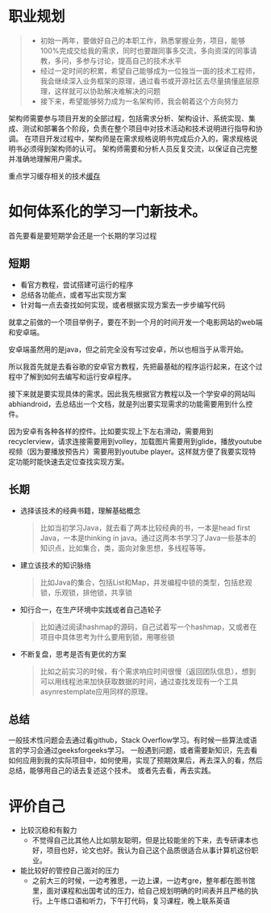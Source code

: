 # 职业规划
> - 初始一两年，要做好自己的本职工作，熟悉掌握业务，项目，能够100%完成交给我的需求，同时也要跟同事多交流，多向资深的同事请教，多问，多参与讨论，提高自己的技术水平
> - 经过一定时间的积累，希望自己能够成为一位独当一面的技术工程师，我会继续深入业务框架的原理，通过看书或开源社区去尽量搞懂底层原理，这样就可以协助解决难解决的问题
> - 接下来，希望能够努力成为一名架构师，我会朝着这个方向努力

架构师需要参与项目开发的全部过程，包括需求分析、架构设计、系统实现、集成、测试和部署各个阶段，负责在整个项目中对技术活动和技术说明进行指导和协调。 在项目开发过程中，架构师是在需求规格说明书完成后介入的，需求规格说明书必须得到架构师的认可。 架构师需要和分析人员反复交流，以保证自己完整并准确地理解用户需求。

重点学习缓存相关的技术[缓存](/分布式/分布式.md)



# 如何体系化的学习一门新技术。

首先要看是要短期学会还是一个长期的学习过程

## 短期
- 看官方教程，尝试搭建可运行的程序
- 总结各功能点，或者写出实现方案
- 针对每一点去查找如何实现，或者根据实现方案去一步步编写代码
  
就拿之前做的一个项目举例子，要在不到一个月的时间开发一个电影网站的web端和安卓端。

安卓端虽然用的是java，但之前完全没有写过安卓，所以也相当于从零开始。

所以我首先就是去看谷歌的安卓官方教程，先把最基础的程序运行起来，在这个过程中了解到如何去编写和运行安卓程序。

接下来就是要实现具体的需求。因此我先根据官方教程以及一个学安卓的网站叫abhiandroid，去总结出一个文档，就是列出要实现需求的功能需要用到什么控件。

因为安卓有各种各样的控件。比如要实现上下左右滑动，需要用到recyclerview，请求连接需要用到volley，加载图片需要用到glide，播放youtube视频（因为要播放预告片）需要用到youtube player。这样就方便了我要实现特定功能时能快速去定位查找实现方案。


## 长期
- 选择该技术的经典书籍，理解基础概念 
  >比如当初学习Java，就去看了两本比较经典的书，一本是head first Java，一本是thinking in java。通过这两本书学习了Java一些基本的知识点，比如集合，类，面向对象思想，多线程等等。
- 建立该技术的知识脉络 
  >比如Java的集合，包括List和Map，并发编程中锁的类型，包括悲观锁，乐观锁，排他锁，共享锁
- 知行合一，在生产环境中实践或者自己造轮子
  >比如通过阅读hashmap的源码，自己试着写一个hashmap，又或者在项目中具体思考为什么要用到锁，用哪些锁
- 不断复盘，思考是否有更优的方案
  >比如之前实习的时候，有个需求响应时间很慢（返回团队信息），想到可以用线程池来加快获取数据的时间，通过查找发现有一个工具asynrestemplate应用同样的原理。

## 总结
一般技术性问题会去通过看github，Stack Overflow学习。有时候一些算法或语言的学习会通过geeksforgeeks学习。
一般遇到问题，或者需要新知识，先去看如何应用到我的实际项目中，如何使用，实现了预期效果后，再去深入的看，然后总结，能够用自己的话去复述这个技术。
或者先去看，再去实践。








# 评价自己
- 比较沉稳和有毅力
  - 不觉得自己比其他人比如朋友聪明，但是比较能坐的下来，去专研课本也好，项目也好，论文也好。我认为自己这个品质很适合从事计算机这份职业。
- 能比较好的管控自己面对的压力
  - 之前大三的时候，一边考雅思，一边上课，一边考gre，整年都在图书馆里，面对课程和出国考试的压力，给自己规划明确的时间表并且严格的执行。上午练口语和听力，下午打代码，复习课程，晚上联系英语